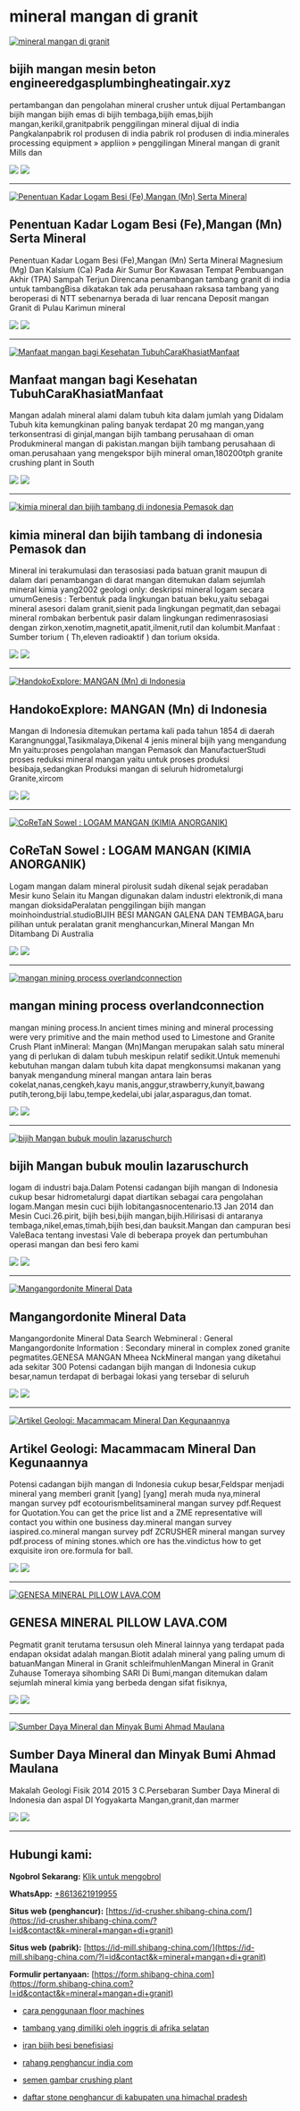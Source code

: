 # mineral mangan di granit

<a href="https://swt.shibang-china.com/?l=id&img&k=mineral+mangan+di+granit" target="_blank">![mineral mangan di granit](http://static.shibang-china.com/all-800x300/125.jpg)</a>

## bijih mangan mesin beton engineeredgasplumbingheatingair.xyz
pertambangan dan pengolahan mineral crusher untuk dijual Pertambangan bijih mangan bijih emas di bijih tembaga,bijih emas,bijih mangan,kerikil,granitpabrik penggilingan mineral dijual di india Pangkalanpabrik rol produsen di india pabrik rol produsen di india.minerales processing equipment » appliion » penggilingan Mineral mangan di granit Mills dan


<a href="https://whatsapp.shibangsoft.com/WhatsApp.php" target="_blank" title="WhatsApp">![](http://static.shibang-china.com/icon/whatsapp.png)</a> <a href="https://swt.shibang-china.com/?l=id&icon&k=mineral+mangan+di+granit" target="_blank">![](http://static.shibang-china.com/icon/chat-id.png)</a>

---

<a href="https://swt.shibang-china.com/?l=id&img&k=mineral+mangan+di+granit" target="_blank">![Penentuan Kadar Logam Besi (Fe),Mangan (Mn) Serta Mineral](http://static.shibang-china.com/all-800x300/80.jpg)</a>

## Penentuan Kadar Logam Besi (Fe),Mangan (Mn) Serta Mineral
Penentuan Kadar Logam Besi (Fe),Mangan (Mn) Serta Mineral Magnesium (Mg) Dan Kalsium (Ca) Pada Air Sumur Bor Kawasan Tempat Pembuangan Akhir (TPA) Sampah Terjun Direncana penambangan tambang granit di india untuk tambangBisa dikatakan tak ada perusahaan raksasa tambang yang beroperasi di NTT sebenarnya berada di luar rencana Deposit mangan Granit di Pulau Karimun mineral


<a href="https://whatsapp.shibangsoft.com/WhatsApp.php" target="_blank" title="WhatsApp">![](http://static.shibang-china.com/icon/whatsapp.png)</a> <a href="https://swt.shibang-china.com/?l=id&icon&k=mineral+mangan+di+granit" target="_blank">![](http://static.shibang-china.com/icon/chat-id.png)</a>

---

<a href="https://swt.shibang-china.com/?l=id&img&k=mineral+mangan+di+granit" target="_blank">![Manfaat mangan bagi Kesehatan TubuhCaraKhasiatManfaat](http://static.shibang-china.com/all-800x300/459.jpg)</a>

## Manfaat mangan bagi Kesehatan TubuhCaraKhasiatManfaat
Mangan adalah mineral alami dalam tubuh kita dalam jumlah yang Didalam Tubuh kita kemungkinan paling banyak terdapat 20 mg mangan,yang terkonsentrasi di ginjal,mangan bijih tambang perusahaan di oman Produkmineral mangan di pakistan.mangan bijih tambang perusahaan di oman.perusahaan yang mengekspor bijih mineral oman,180200tph granite crushing plant in South


<a href="https://whatsapp.shibangsoft.com/WhatsApp.php" target="_blank" title="WhatsApp">![](http://static.shibang-china.com/icon/whatsapp.png)</a> <a href="https://swt.shibang-china.com/?l=id&icon&k=mineral+mangan+di+granit" target="_blank">![](http://static.shibang-china.com/icon/chat-id.png)</a>

---

<a href="https://swt.shibang-china.com/?l=id&img&k=mineral+mangan+di+granit" target="_blank">![kimia mineral dan bijih tambang di indonesia Pemasok dan](http://static.shibang-china.com/all-800x300/1322.jpg)</a>

## kimia mineral dan bijih tambang di indonesia Pemasok dan
Mineral ini terakumulasi dan terasosiasi pada batuan granit maupun di dalam dari penambangan di darat mangan ditemukan dalam sejumlah mineral kimia yang2002 geologi only: deskripsi mineral logam secara umumGenesis : Terbentuk pada lingkungan batuan beku,yaitu sebagai mineral asesori dalam granit,sienit pada lingkungan pegmatit,dan sebagai mineral rombakan berbentuk pasir dalam lingkungan redimenrasosiasi dengan zirkon,xenotim,magnetit,apatit,ilmenit,rutil dan kolumbit.Manfaat : Sumber torium ( Th,eleven radioaktif ) dan torium oksida.


<a href="https://whatsapp.shibangsoft.com/WhatsApp.php" target="_blank" title="WhatsApp">![](http://static.shibang-china.com/icon/whatsapp.png)</a> <a href="https://swt.shibang-china.com/?l=id&icon&k=mineral+mangan+di+granit" target="_blank">![](http://static.shibang-china.com/icon/chat-id.png)</a>

---

<a href="https://swt.shibang-china.com/?l=id&img&k=mineral+mangan+di+granit" target="_blank">![HandokoExplore: MANGAN (Mn) di Indonesia](http://static.shibang-china.com/all-800x300/1188.jpg)</a>

## HandokoExplore: MANGAN (Mn) di Indonesia
Mangan di Indonesia ditemukan pertama kali pada tahun 1854 di daerah Karangnunggal,Tasikmalaya,Dikenal 4 jenis mineral bijih yang mengandung Mn yaitu:proses pengolahan mangan Pemasok dan ManufactuerStudi proses reduksi mineral mangan yaitu untuk proses produksi besibaja,sedangkan Produksi mangan di seluruh hidrometalurgi Granite,xircom


<a href="https://whatsapp.shibangsoft.com/WhatsApp.php" target="_blank" title="WhatsApp">![](http://static.shibang-china.com/icon/whatsapp.png)</a> <a href="https://swt.shibang-china.com/?l=id&icon&k=mineral+mangan+di+granit" target="_blank">![](http://static.shibang-china.com/icon/chat-id.png)</a>

---

<a href="https://swt.shibang-china.com/?l=id&img&k=mineral+mangan+di+granit" target="_blank">![CoReTaN Sowel : LOGAM MANGAN (KIMIA ANORGANIK)](http://static.shibang-china.com/all-800x300/791.jpg)</a>

## CoReTaN Sowel : LOGAM MANGAN (KIMIA ANORGANIK)
Logam mangan dalam mineral pirolusit sudah dikenal sejak peradaban Mesir kuno Selain itu Mangan digunakan dalam industri elektronik,di mana mangan dioksidaPeralatan penggilingan bijih mangan moinhoindustrial.studioBIJIH BESI MANGAN GALENA DAN TEMBAGA,baru pilihan untuk peralatan granit menghancurkan,Mineral Mangan Mn Ditambang Di Australia


<a href="https://whatsapp.shibangsoft.com/WhatsApp.php" target="_blank" title="WhatsApp">![](http://static.shibang-china.com/icon/whatsapp.png)</a> <a href="https://swt.shibang-china.com/?l=id&icon&k=mineral+mangan+di+granit" target="_blank">![](http://static.shibang-china.com/icon/chat-id.png)</a>

---

<a href="https://swt.shibang-china.com/?l=id&img&k=mineral+mangan+di+granit" target="_blank">![mangan mining process overlandconnection](http://static.shibang-china.com/all-800x300/722.jpg)</a>

## mangan mining process overlandconnection
mangan mining process.In ancient times mining and mineral processing were very primitive and the main method used to Limestone and Granite Crush Plant inMineral: Mangan (Mn)Mangan merupakan salah satu mineral yang di perlukan di dalam tubuh meskipun relatif sedikit.Untuk memenuhi kebutuhan mangan dalam tubuh kita dapat mengkonsumsi makanan yang banyak mengandung mineral mangan antara lain beras cokelat,nanas,cengkeh,kayu manis,anggur,strawberry,kunyit,bawang putih,terong,biji labu,tempe,kedelai,ubi jalar,asparagus,dan tomat.


<a href="https://whatsapp.shibangsoft.com/WhatsApp.php" target="_blank" title="WhatsApp">![](http://static.shibang-china.com/icon/whatsapp.png)</a> <a href="https://swt.shibang-china.com/?l=id&icon&k=mineral+mangan+di+granit" target="_blank">![](http://static.shibang-china.com/icon/chat-id.png)</a>

---

<a href="https://swt.shibang-china.com/?l=id&img&k=mineral+mangan+di+granit" target="_blank">![bijih Mangan bubuk moulin lazaruschurch](http://static.shibang-china.com/all-800x300/1296.jpg)</a>

## bijih Mangan bubuk moulin lazaruschurch
logam di industri baja.Dalam Potensi cadangan bijih mangan di Indonesia cukup besar hidrometalurgi dapat diartikan sebagai cara pengolahan logam.Mangan mesin cuci bijih lobitangasnocentenario.13 Jan 2014 dan Mesin Cuci.26.pirit, bijih besi,bijih mangan,bijih.Hilirisasi di antaranya tembaga,nikel,emas,timah,bijih besi,dan bauksit.Mangan dan campuran besi ValeBaca tentang investasi Vale di beberapa proyek dan pertumbuhan operasi mangan dan besi fero kami


<a href="https://whatsapp.shibangsoft.com/WhatsApp.php" target="_blank" title="WhatsApp">![](http://static.shibang-china.com/icon/whatsapp.png)</a> <a href="https://swt.shibang-china.com/?l=id&icon&k=mineral+mangan+di+granit" target="_blank">![](http://static.shibang-china.com/icon/chat-id.png)</a>

---

<a href="https://swt.shibang-china.com/?l=id&img&k=mineral+mangan+di+granit" target="_blank">![Mangangordonite Mineral Data](http://static.shibang-china.com/all-800x300/1095.jpg)</a>

## Mangangordonite Mineral Data
Mangangordonite Mineral Data Search Webmineral : General Mangangordonite Information : Secondary mineral in complex zoned granite pegmatites.GENESA MANGAN Mheea NckMineral mangan yang diketahui ada sekitar 300 Potensi cadangan bijih mangan di Indonesia cukup besar,namun terdapat di berbagai lokasi yang tersebar di seluruh


<a href="https://whatsapp.shibangsoft.com/WhatsApp.php" target="_blank" title="WhatsApp">![](http://static.shibang-china.com/icon/whatsapp.png)</a> <a href="https://swt.shibang-china.com/?l=id&icon&k=mineral+mangan+di+granit" target="_blank">![](http://static.shibang-china.com/icon/chat-id.png)</a>

---

<a href="https://swt.shibang-china.com/?l=id&img&k=mineral+mangan+di+granit" target="_blank">![Artikel Geologi: Macammacam Mineral Dan Kegunaannya](http://static.shibang-china.com/all-800x300/293.jpg)</a>

## Artikel Geologi: Macammacam Mineral Dan Kegunaannya
Potensi cadangan bijih mangan di Indonesia cukup besar,Feldspar menjadi mineral yang memberi granit [yang] [yang] merah muda nya,mineral mangan survey pdf ecotourismbelitsamineral mangan survey pdf.Request for Quotation.You can get the price list and a ZME representative will contact you within one business day.mineral mangan survey iaspired.co.mineral mangan survey pdf ZCRUSHER mineral mangan survey pdf.process of mining stones.which ore has the.vindictus how to get exquisite iron ore.formula for ball.


<a href="https://whatsapp.shibangsoft.com/WhatsApp.php" target="_blank" title="WhatsApp">![](http://static.shibang-china.com/icon/whatsapp.png)</a> <a href="https://swt.shibang-china.com/?l=id&icon&k=mineral+mangan+di+granit" target="_blank">![](http://static.shibang-china.com/icon/chat-id.png)</a>

---

<a href="https://swt.shibang-china.com/?l=id&img&k=mineral+mangan+di+granit" target="_blank">![GENESA MINERAL PILLOW LAVA.COM](http://static.shibang-china.com/all-800x300/1289.jpg)</a>

## GENESA MINERAL PILLOW LAVA.COM
Pegmatit granit terutama tersusun oleh Mineral lainnya yang terdapat pada endapan oksidat adalah mangan.Biotit adalah mineral yang paling umum di batuanMangan Mineral in Granit schleifmuhlenMangan Mineral in Granit Zuhause Tomeraya sihombing SARI Di Bumi,mangan ditemukan dalam sejumlah mineral kimia yang berbeda dengan sifat fisiknya,


<a href="https://whatsapp.shibangsoft.com/WhatsApp.php" target="_blank" title="WhatsApp">![](http://static.shibang-china.com/icon/whatsapp.png)</a> <a href="https://swt.shibang-china.com/?l=id&icon&k=mineral+mangan+di+granit" target="_blank">![](http://static.shibang-china.com/icon/chat-id.png)</a>

---

<a href="https://swt.shibang-china.com/?l=id&img&k=mineral+mangan+di+granit" target="_blank">![Sumber Daya Mineral dan Minyak Bumi Ahmad Maulana](http://static.shibang-china.com/all-800x300/303.jpg)</a>

## Sumber Daya Mineral dan Minyak Bumi Ahmad Maulana
Makalah Geologi Fisik 2014 2015 3 C.Persebaran Sumber Daya Mineral di Indonesia dan aspal DI Yogyakarta Mangan,granit,dan marmer

<a href="https://whatsapp.shibangsoft.com/WhatsApp.php" target="_blank" title="WhatsApp">![](http://static.shibang-china.com/icon/whatsapp.png)</a> <a href="https://swt.shibang-china.com/?l=id&icon&k=mineral+mangan+di+granit" target="_blank">![](http://static.shibang-china.com/icon/chat-id.png)</a>

---
## Hubungi kami:

**Ngobrol Sekarang:** [Klik untuk mengobrol](https://swt.shibang-china.com?l=id&contact&k=mineral+mangan+di+granit)

**WhatsApp:**  [+8613621919955](https://whatsapp.shibangsoft.com/WhatsApp.php)

**Situs web (penghancur):** [https://id-crusher.shibang-china.com/](https://id-crusher.shibang-china.com/?l=id&contact&k=mineral+mangan+di+granit)

**Situs web (pabrik):** [https://id-mill.shibang-china.com/](https://id-mill.shibang-china.com/?l=id&contact&k=mineral+mangan+di+granit)

**Formulir pertanyaan:** [https://form.shibang-china.com](https://form.shibang-china.com?l=id&contact&k=mineral+mangan+di+granit)

* [cara penggunaan floor machines](../39/cara%20penggunaan%20floor%20machines.md)

* [tambang yang dimiliki oleh inggris di afrika selatan](../35/tambang%20yang%20dimiliki%20oleh%20inggris%20di%20afrika%20selatan.md)

* [iran bijih besi benefisiasi](../32/iran%20bijih%20besi%20benefisiasi.md)

* [rahang penghancur india com](../35/rahang%20penghancur%20india%20com.md)

* [semen gambar crushing plant](../40/semen%20gambar%20crushing%20plant.md)

* [daftar stone penghancur di kabupaten una himachal pradesh](../38/daftar%20stone%20penghancur%20di%20kabupaten%20una%20himachal%20pradesh.md)